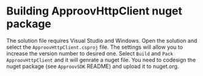 # Building ApproovHttpClient nuget package

The solution file requires Visual Studio and Windows. Open the solution and select the `ApproovHttpClient.csproj` file. The settings will allow you to increase the version number to desired one. Select `Build` and `Pack ApproovHttpClient` and it will genrate a nuget file.
You need to codesign the nuget package (see `ApproovSDK` README) and upload it to nuget.org.